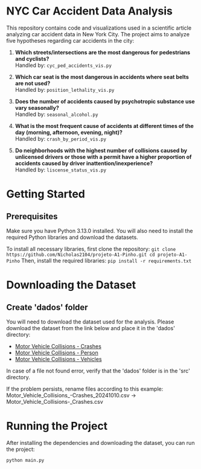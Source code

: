 # NYC Car Accident Data Analysis

This repository contains code and visualizations used in a scientific article analyzing car accident data in New York City. The project aims to analyze five hypotheses regarding car accidents in the city:

1. **Which streets/intersections are the most dangerous for pedestrians and cyclists?**  
   Handled by: `cyc_ped_accidents_vis.py`

2. **Which car seat is the most dangerous in accidents where seat belts are not used?**  
   Handled by: `position_lethality_vis.py`

3. **Does the number of accidents caused by psychotropic substance use vary seasonally?**  
   Handled by: `seasonal_alcohol.py`

4. **What is the most frequent cause of accidents at different times of the day (morning, afternoon, evening, night)?**  
   Handled by: `crash_by_period_vis.py`

5. **Do neighborhoods with the highest number of collisions caused by unlicensed drivers or those with a permit have a higher proportion of accidents caused by driver inattention/inexperience?**  
   Handled by: `liscense_status_vis.py`
# Getting Started

## Prerequisites

Make sure you have Python 3.13.0 installed. You will also need to install the required Python libraries and download the datasets.

To install all necessary libraries, first clone the repository:
``
git clone https://github.com/Nicholas2104/projeto-A1-Pinho.git
cd projeto-A1-Pinho
``
Then, install the required libraries:
``pip install -r requirements.txt``

# Downloading the Dataset

## Create 'dados' folder

You will need to download the dataset used for the analysis. Please download the dataset from the link below and place it in the 'dados' directory:

- [Motor Vehicle Collisions - Crashes](https://data.cityofnewyork.us/Public-Safety/Motor-Vehicle-Collisions-Crashes/h9gi-nx95/about_data)
- [Motor Vehicle Collisions - Person](https://data.cityofnewyork.us/Public-Safety/Motor-Vehicle-Collisions-Person/f55k-p6yu/about_data)
- [Motor Vehicle Collisions - Vehicles](https://data.cityofnewyork.us/Public-Safety/Motor-Vehicle-Collisions-Vehicles/bm4k-52h4/about_data)

In case of a file not found error, verify that the 'dados' folder is in the 'src' directory.

If the problem persists, rename files according to this example:
Motor_Vehicle_Collisions_-Crashes_20241010.csv -> Motor_Vehicle_Collisions-_Crashes.csv

# Running the Project

After installing the dependencies and downloading the dataset, you can run the project:

```bash
python main.py

